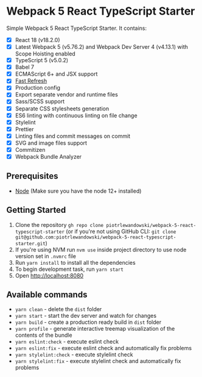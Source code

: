 # Webpack 5 React TypeScript Starter

Simple Webpack 5 React TypeScript Starter. It contains:
- [x] React 18 (v18.2.0)
- [x] Latest Webpack 5 (v5.76.2) and Webpack Dev Server 4 (v4.13.1) with Scope Hoisting enabled
- [x] TypeScript 5 (v5.0.2)
- [x] Babel 7
- [x] ECMAScript 6+ and JSX support
- [x] [Fast Refresh](https://github.com/pmmmwh/react-refresh-webpack-plugin)
- [x] Production config
- [x] Export separate vendor and runtime files
- [x] Sass/SCSS support
- [x] Separate CSS stylesheets generation
- [x] ES6 linting with continuous linting on file change
- [x] Stylelint
- [x] Prettier
- [x] Linting files and commit messages on commit
- [x] SVG and image files support
- [x] Commitizen
- [x] Webpack Bundle Analyzer

## Prerequisites

* [Node](https://nodejs.org/) (Make sure you have the node 12+ installed)

## Getting Started

1. Clone the repository `gh repo clone piotrlewandowski/webpack-5-react-typescript-starter` (or if you're not using GitHub CLI: `git clone git@github.com:piotrlewandowski/webpack-5-react-typescript-starter.git`)
2. If you're using NVM run `nvm use` inside project directory to use node version set in `.nvmrc` file
3. Run `yarn install` to install all the dependencies
4. To begin development task, run `yarn start`
5. Open [http://localhost:8080](http://localhost:8080)

## Available commands

- `yarn clean` - delete the `dist` folder
- `yarn start` - start the dev server and watch for changes
- `yarn build` - create a production ready build in `dist` folder
- `yarn profile` - generate interactive treemap visualization of the contents of the bundle
- `yarn eslint:check` - execute eslint check
- `yarn eslint:fix` - execute eslint check and automatically fix problems
- `yarn stylelint:check` - execute stylelint check
- `yarn stylelint:fix` - execute stylelint check and automatically fix problems
